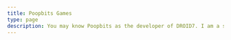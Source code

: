 ```yaml
---
title: Poopbits Games
type: page
description: You may know Poopbits as the developer of DROID7. I am a solo indie gamedev focused on retro pixelart games.
---
```

